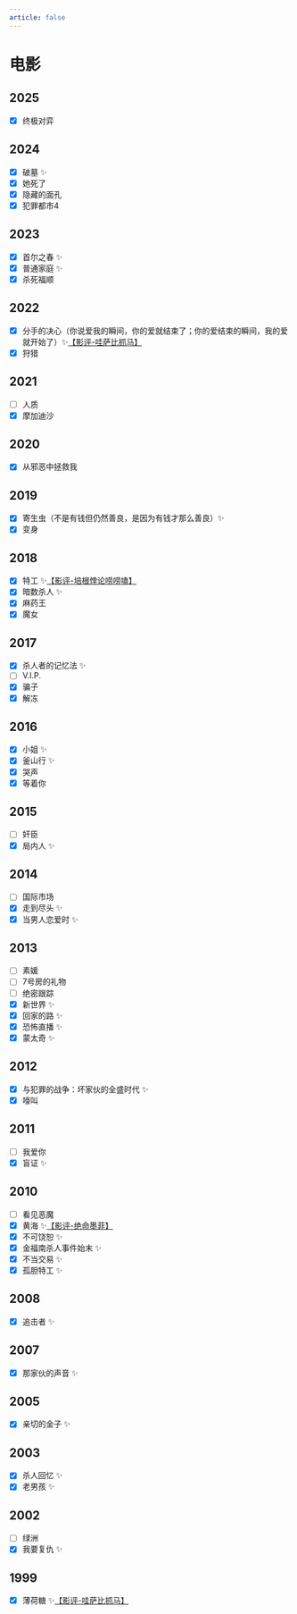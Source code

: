```yaml
---
article: false
---
```


# 电影

## 2025

- [x] 终极对弈

## 2024

- [x] 破墓 ✨
- [x] 她死了
- [x] 隐藏的面孔
- [x] 犯罪都市4

## 2023

- [x] 首尔之春 ✨
- [x] 普通家庭 ✨
- [x] 杀死福顺

## 2022

- [x] 分手的决心（你说爱我的瞬间，你的爱就结束了；你的爱结束的瞬间，我的爱就开始了）✨[【影评-哇萨比抓马】](https://www.bilibili.com/video/BV1Yt4y1K71c/)
- [x] 狩猎

## 2021

- [ ] 人质
- [x] 摩加迪沙

## 2020

- [x] 从邪恶中拯救我

## 2019

- [x] 寄生虫（不是有钱但仍然善良，是因为有钱才那么善良）✨
- [x] 变身

## 2018

- [x] 特工 ✨[【影评-培根悖论唠唠嗑】](https://www.bilibili.com/video/BV1be411g7CK/)
- [x] 暗数杀人 ✨
- [x] 麻药王
- [x] 魔女

## 2017

- [x] 杀人者的记忆法 ✨
- [ ] V.I.P.
- [x] 骗子
- [x] 解冻

## 2016

- [x] 小姐 ✨
- [x] 釜山行 ✨
- [x] 哭声
- [x] 等着你

## 2015

- [ ] 奸臣
- [x] 局内人 ✨

## 2014

- [ ] 国际市场
- [x] 走到尽头 ✨
- [x] 当男人恋爱时 ✨

## 2013

- [ ] 素媛
- [ ] 7号房的礼物
- [ ] 绝密跟踪
- [x] 新世界 ✨
- [x] 回家的路 ✨
- [x] 恐怖直播 ✨
- [x] 蒙太奇 ✨

## 2012

- [x] 与犯罪的战争：坏家伙的全盛时代 ✨
- [x] 嚎叫

## 2011

- [ ] 我爱你
- [x] 盲证 ✨

## 2010

- [ ] 看见恶魔
- [x] 黄海 ✨[【影评-绝命墨菲】](https://www.bilibili.com/video/BV1jbwHenE4C/)
- [x] 不可饶恕 ✨
- [x] 金福南杀人事件始末 ✨
- [x] 不当交易 ✨
- [x] 孤胆特工 ✨

## 2008

- [x] 追击者 ✨

## 2007

- [x] 那家伙的声音 ✨

## 2005

- [x] 亲切的金子 ✨

## 2003

- [x] 杀人回忆 ✨
- [x] 老男孩 ✨

## 2002

- [ ] 绿洲
- [x] 我要复仇 ✨

## 1999

- [x] 薄荷糖 ✨[【影评-哇萨比抓马】](https://www.bilibili.com/video/BV1Ym421J7J1/)
